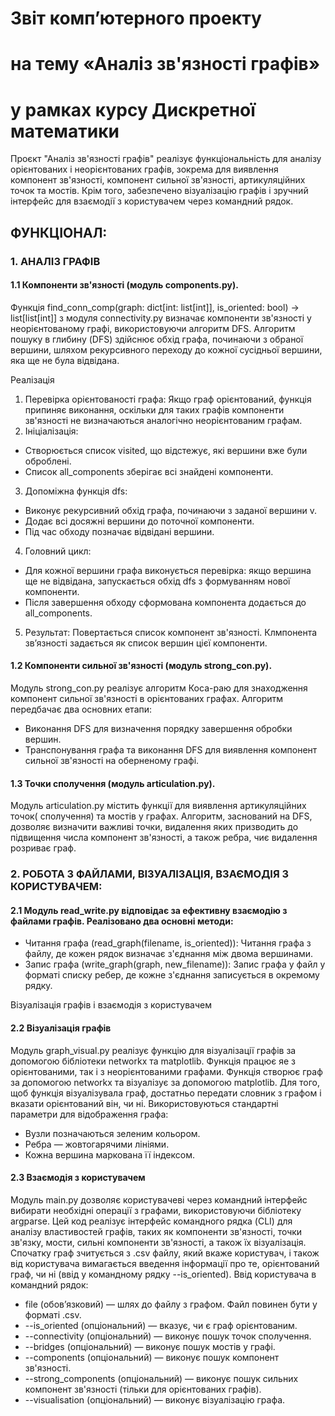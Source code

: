 # Звіт комп’ютерного проекту
# на тему «Аналіз зв'язності графів»
# у рамках курсу Дискретної математики

Проєкт "Аналіз зв'язності графів" реалізує функціональність для аналізу орієнтованих і неорієнтованих графів, зокрема для виявлення компонент
зв'язності, компонент сильної зв'язності, артикуляційних точок та мостів. Крім того, забезпечено візуалізацію графів і зручний інтерфейс для
взаємодії з користувачем через командний рядок.     


## ФУНКЦІОНАЛ:

### 1. АНАЛІЗ ГРАФІВ

#### 1.1 Компоненти зв'язності (модуль components.py). 
Функція find_conn_comp(graph: dict[int: list[int]], is_oriented: bool) -> list[list[int]] з модуля connectivity.py визначає компоненти зв'язності
у неорієнтованому графі, використовуючи алгоритм DFS. Алгоритм пошуку в глибину (DFS) здійснює обхід графа, починаючи з обраної вершини, шляхом
рекурсивного переходу до кожної сусідньої вершини, яка ще не була відвідана.

Реалізація
1. Перевірка орієнтованості графа: Якщо граф орієнтований, функція припиняє виконання, оскільки для таких графів компоненти зв'язності не
визначаються аналогічно неорієнтованим графам.
2. Ініціалізація:
* Створюється список visited, що відстежує, які вершини вже були оброблені.
* Список all_components зберігає всі знайдені компоненти.
3. Допоміжна функція dfs:
* Виконує рекурсивний обхід графа, починаючи з заданої вершини v.
* Додає всі досяжні вершини до поточної компоненти.
* Під час обходу позначає відвідані вершини.
4. Головний цикл:
* Для кожної вершини графа виконується перевірка: якщо вершина ще не відвідана, запускається обхід dfs з формуванням нової компоненти.
* Після завершення обходу сформована компонента додається до all_components.
5. Результат: Повертається список компонент зв'язності. Клмпонента зв’язності задається як список вершин цієї компоненти.



#### 1.2 Компоненти сильної зв'язності (модуль strong_con.py). 
Модуль strong_con.py реалізує алгоритм Коса-раю для знаходження компонент сильної
зв'язності в орієнтованих графах. Алгоритм передбачає два основних етапи:
* Виконання DFS для визначення порядку завершення обробки вершин.
* Транспонування графа та виконання DFS для виявлення компонент сильної зв'язності на оберненому графі.



#### 1.3 Точки сполучення (модуль articulation.py). 
Модуль articulation.py містить функції для виявлення артикуляційних точок( сполучення) та мостів у
графах. Алгоритм, заснований на DFS, дозволяє визначити важливі точки, видалення яких призводить до підвищення числа компонент зв'язності, а також
ребра, чиє видалення розриває граф.



### 2. РОБОТА З ФАЙЛАМИ, ВІЗУАЛІЗАЦІЯ, ВЗАЄМОДІЯ З КОРИСТУВАЧЕМ:

#### 2.1 Модуль read_write.py відповідає за ефективну взаємодію з файлами графів. Реалізовано два основні методи:
* Читання графа (read_graph(filename, is_oriented)): Читання графа з файлу, де кожен рядок визначає з'єднання між двома вершинами.
* Запис графа (write_graph(graph, new_filename)): Запис графа у файл у форматі списку ребер, де кожне з'єднання записується в окремому рядку.

Візуалізація графів і взаємодія з користувачем
#### 2.2 Візуалізація графів
Модуль graph_visual.py реалізує функцію для візуалізації графів за допомогою бібліотеки networkx та matplotlib. Функція працює яе з орієнтованими, так і з неорієнтованими графами. Функція створює граф за допомогою networkx та візуалізує за допомогою matplotlib.
Для того, щоб функція візуалізувала граф, достатньо передати словник з графом і вказати орієнтований він, чи ні.
Використовуються стандартні параметри для відображення графа:
* Вузли позначаються зеленим кольором.
* Ребра — жовтогарячими лініями.
* Кожна вершина маркована її індексом.

#### 2.3 Взаємодія з користувачем
Модуль main.py дозволяє користувачеві через командний інтерфейс вибирати необхідні операції з графами, використовуючи бібліотеку argparse.
Цей код реалізує інтерфейс командного рядка (CLI) для аналізу властивостей графів, таких як компоненти зв'язності, точки зв'язку, мости, сильні компоненти зв'язності, а також їх візуалізація.
Спочатку граф зчитується з .csv файлу, який вкаже користувач, і також від користувача вимагається введення інформації про те, орієнтований граф, чи ні (ввід у командному рядку --is_oriented).
Ввід користувача в командний рядок:
* file (обов’язковий) — шлях до файлу з графом. Файл повинен бути у форматі .csv.
* --is_oriented (опціональний) — вказує, чи є граф орієнтованим.
* --connectivity (опціональний) — виконує пошук точок сполучення.
* --bridges (опціональний) — виконує пошук мостів у графі.
* --components (опціональний) — виконує пошук компонент зв'язності.
* --strong_components (опціональний) — виконує пошук сильних компонент зв'язності (тільки для орієнтованих графів).
* --visualisation (опціональний) — виконує візуалізацію графа.

